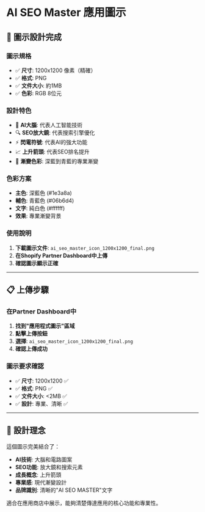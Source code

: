 # AI SEO Master 應用圖示

## 🎨 **圖示設計完成**

### **圖示規格**
- ✅ **尺寸**: 1200x1200 像素（精確）
- ✅ **格式**: PNG
- ✅ **文件大小**: 約1MB
- ✅ **色彩**: RGB 8位元

### **設計特色**
- 🧠 **AI大腦**: 代表人工智能技術
- 🔍 **SEO放大鏡**: 代表搜索引擎優化
- ⚡ **閃電符號**: 代表AI的強大功能
- 📈 **上升箭頭**: 代表SEO排名提升
- 🎨 **漸變色彩**: 深藍到青藍的專業漸變

### **色彩方案**
- **主色**: 深藍色 (#1e3a8a)
- **輔色**: 青藍色 (#06b6d4)
- **文字**: 純白色 (#ffffff)
- **效果**: 專業漸變背景

### **使用說明**
1. **下載圖示文件**: `ai_seo_master_icon_1200x1200_final.png`
2. **在Shopify Partner Dashboard中上傳**
3. **確認圖示顯示正確**

---

## 📋 **上傳步驟**

### **在Partner Dashboard中**
1. **找到"應用程式圖示"區域**
2. **點擊上傳按鈕**
3. **選擇**: `ai_seo_master_icon_1200x1200_final.png`
4. **確認上傳成功**

### **圖示要求確認**
- ✅ **尺寸**: 1200x1200 ✅
- ✅ **格式**: PNG ✅
- ✅ **文件大小**: <2MB ✅
- ✅ **設計**: 專業、清晰 ✅

---

## 🎯 **設計理念**

這個圖示完美結合了：
- **AI技術**: 大腦和電路圖案
- **SEO功能**: 放大鏡和搜索元素
- **成長概念**: 上升箭頭
- **專業感**: 現代漸變設計
- **品牌識別**: 清晰的"AI SEO MASTER"文字

適合在應用商店中展示，能夠清楚傳達應用的核心功能和專業性。

